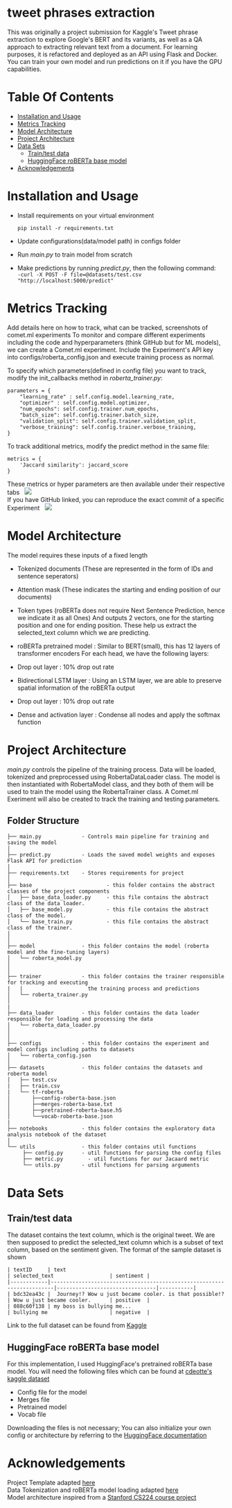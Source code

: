 # tweet phrases extraction 
This was originally a project submission for Kaggle's Tweet phrase extraction to explore Google's BERT and its variants, as well as a QA approach to extracting relevant text from a document. For learning purposes, it is refactored and deployed as an API using Flask and Docker. You can train your own model and run predictions on it if you have the GPU capabilities.

# Table Of Contents
- [Installation and Usage](#installation-and-usage)
- [Metrics Tracking](#metrics-tracking)
- [Model Architecture](#model-architecture)
- [Project Architecture](#project-architecture)
- [Data Sets](#data-sets)
  - [Train/test data](#train/test-data)
  - [HuggingFace roBERTa base model](#huggingface-roberta-base-model)
- [Acknowledgements](#acknowledgements)

# Installation and Usage
- Install requirements on your virtual environment  

   `pip install -r requirements.txt`

- Update configurations(data/model path) in configs folder

- Run *main.py* to train model from scratch

- Make predictions by running *predict.py*, then the following command:  
  `-curl -X POST -F file=@datasets/test.csv "http://localhost:5000/predict"`

# Metrics Tracking
Add details here on how to track, what can be tracked, screenshots of comet.ml experiments
To monitor and compare different experiments including the code and hyperparameters (think GitHub but for ML models), we can create a Comet.ml experiment. Include the Experiment's API key into configs/roberta_config.json and execute training process as normal.

To specify which parameters(defined in config file) you want to track, modify the init_callbacks method in *roberta_trainer.py*:
```
parameters = {
    "learning_rate" : self.config.model.learning_rate,
    "optimizer" : self.config.model.optimizer,
    "num_epochs": self.config.trainer.num_epochs,
    "batch_size": self.config.trainer.batch_size,
    "validation_split": self.config.trainer.validation_split,
    "verbose_training": self.config.trainer.verbose_training,
}
```
To track additional metrics, modify the predict method in the same file:
```
metrics = {
    'Jaccard similarity': jaccard_score
}
```
These metrics or hyper parameters are then available under their respective tabs
&nbsp;
![](/images/cometml1.png)
&nbsp;  
If you have GitHub linked, you can reproduce the exact commit of a specific Experiment
&nbsp;
![](/images/cometml2.png)

# Model Architecture
The model requires these inputs of a fixed length
- Tokenized documents (These are represented in the form of IDs and sentence seperators)
- Attention mask (These indicates the starting and ending position of our documents)
- Token types (roBERTa does not require Next Sentence Prediction, hence we indicate it as all Ones)
And outputs 2 vectors, one for the starting position and one for ending position. These help us extract the selected_text column which we are predicting.

- roBERTa pretrained model : Similar to BERT(small), this has 12 layers of transformer encoders 
For each head, we have the following layers:
- Drop out layer : 10% drop out rate
- Bidirectional LSTM layer : Using an LSTM layer, we are able to preserve spatial information of the roBERTa output
- Drop out layer : 10% drop out rate
- Dense and activation layer : Condense all nodes and apply the softmax function

# Project Architecture
*main.py* controls the pipeline of the training process. Data will be loaded, tokenized and preprocessed using RobertaDataLoader class. The model is then instantiated with RobertaModel class, and they both of them will be used to train the model using the RobertaTrainer class. A Comet.ml Exeriment will also be created to track the training and testing parameters. 

## Folder Structure
```
├── main.py             - Controls main pipeline for training and saving the model
│           
├── predict.py          - Loads the saved model weights and exposes Flask API for prediction
│
├── requirements.txt    - Stores requirements for project
│   
├── base                        - this folder contains the abstract classes of the project components
│   ├── base_data_loader.py     - this file contains the abstract class of the data loader.
│   ├── base_model.py           - this file contains the abstract class of the model.
│   └── base_train.py           - this file contains the abstract class of the trainer.
│
│
├── model               - this folder contains the model (roberta model and the fine-tuning layers)
│   └── roberta_model.py
│
│
├── trainer             - this folder contains the trainer responsible for tracking and executing 
|   |                     the training process and predictions
│   └── roberta_trainer.py
│
|
├── data_loader         - this folder contains the data loader responsible for loading and processing the data 
│   └── roberta_data_loader.py
│
│
├── configs             - this folder contains the experiment and model configs including paths to datasets
│   └── roberta_config.json
│
├── datasets            - this folder contains the datasets and roberta model
│   ├── test.csv
|   ├── train.csv
|   └── tf-roberta
│       ├──config-roberta-base.json
│       ├──merges-roberta-base.txt
│       ├──pretrained-roberta-base.h5
│       └──vocab-roberta-base.json
|   
├── notebooks           - this folder contains the exploratory data analysis notebook of the dataset
│
└── utils               - this folder contains util functions
     ├── config.py      - util functions for parsing the config files
     ├── metric.py        - util functions for our Jacaard metric
     └── utils.py       - util functions for parsing arguments
```

# Data Sets
## Train/test data
The dataset contains the text column, which is the original tweet. We are then supposed to predict the selected_text column which is a subset of text column, based on the sentiment given. The format of the sample dataset is shown 
```
| textID     | text                                                                  | selected_text                  | sentiment |
|------------|-----------------------------------------------------------------------|--------------------------------|-----------|
| bdc32ea43c |  Journey!? Wow u just became cooler. is that possible!?               | Wow u just became cooler.      | positive  |
| 088c60f138 | my boss is bullying me...                                             | bullying me                    | negative  |
```
Link to the full dataset can be found from [Kaggle](https://www.kaggle.com/c/tweet-sentiment-extraction/data)

## HuggingFace roBERTa base model 
For this implementation, I used HuggingFace's pretrained roBERTa base model. 
You will need the following files which can be found at [cdeotte's kaggle dataset](https://www.kaggle.com/cdeotte/tf-roberta)

- Config file for the model
- Merges file
- Pretrained model
- Vocab file

Downloading the files is not necessary; You can also initialize your own config or architecture by referring to the [HuggingFace documentation](https://huggingface.co/transformers/model_doc/roberta.html)

# Acknowledgements
Project Template adapted [here](https://github.com/Ahmkel/Keras-Project-Template)  
Data Tokenization and roBERTa model loading adapted [here ](https://www.kaggle.com/cdeotte/tensorflow-roberta-0-705)  
Model architecture inspired from a [Stanford CS224 course project](https://web.stanford.edu/class/archive/cs/cs224n/cs224n.1194/reports/default/15848021.pdf)

